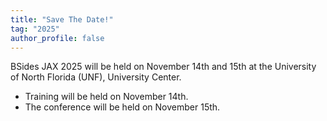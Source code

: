```yaml
---
title: "Save The Date!"
tag: "2025"
author_profile: false
---
```


BSides JAX 2025 will be held on November 14th and 15th at the University of North Florida (UNF), University Center.

- Training will be held on November 14th.
- The conference will be held on November 15th.


